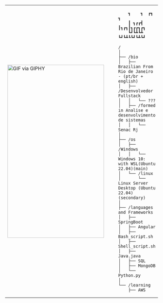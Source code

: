 <table>
  <tr>
    <td style="width: 100%;">
        <img src="https://media.giphy.com/media/OmqK79hh10caJyG8i6/giphy.gif" width="318" height="570" alt="GIF via GIPHY" />
    </td>
    <td style="width: 50%; vertical-align: top;">
      <p style="font-family: monospace; font-size: 16px;">
      
        ┓    ┓  ┏┓  ┓      
        ┃ ┓┏┏┫  ┃┓┏┓┃┓┏┏┓┏┓
        ┗┛┗┻┗┻  ┗┛┗┻┗┗┛┗┻┗┛
  </p>
      
    /
    │
    ├── /bio
    │   ├── Brazilian From Rio de Janeiro - (pt/br + english)
    │   ├── /Desenvolvedor Fullstack
    │   │   └── ???
    │   ├── /formed in Analise e desenvolvimento de sistemas
    │   │   └── Senac Rj
    │
    ├── /os
    │   ├── /Windows
    │   │   └──  Windows 10: with WSL(Ubuntu 22.04)(main)
    │   └── /linux
    │       └── Linux Server Desktop (Ubuntu 22.04)(secondary)
    │
    ├── /languages and Frameworks
    │   ├── SpringBoot
    │   ├── Angular
    │   ├── Bash_script.sh
    │   ├── Shell_script.sh
    │   ├── Java.java
    │   ├── SQL
    │   ├── MongoDB
    │   └── Python.py
    │
    └── /learning
        ├── AWS
  </tr>
</table>
